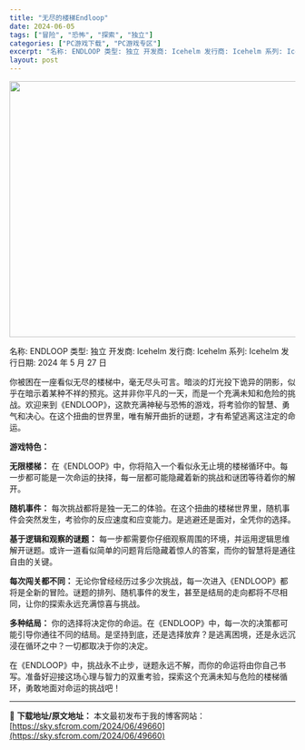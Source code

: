 ```yaml
---
title: "无尽的楼梯Endloop"
date: 2024-06-05
tags: ["冒险", "恐怖", "探索", "独立"]
categories: ["PC游戏下载", "PC游戏专区"]
excerpt: "名称: ENDLOOP 类型: 独立 开发商: Icehelm 发行商: Icehelm 系列: Icehelm 发行日期: 2024 年 5 月 27 日 你被困在一座看似无尽的楼梯中，毫无尽头可言。暗淡的灯光投下诡异的阴影，似乎在暗示着某种不祥的预兆。这并非你平凡的一天，而是一个充满未知和危险的&hellip;"
layout: post
---
```


<img class="aligncenter size-full wp-image-49661" src="https://sky.sfcrom.com/wp-content/uploads/2024/06/2024060500324537.webp" alt="" width="800" height="450" />

名称: ENDLOOP
类型: 独立
开发商: Icehelm
发行商: Icehelm
系列: Icehelm
发行日期: 2024 年 5 月 27 日

你被困在一座看似无尽的楼梯中，毫无尽头可言。暗淡的灯光投下诡异的阴影，似乎在暗示着某种不祥的预兆。这并非你平凡的一天，而是一个充满未知和危险的挑战。欢迎来到《ENDLOOP》，这款充满神秘与恐怖的游戏，将考验你的智慧、勇气和决心。在这个扭曲的世界里，唯有解开曲折的谜题，才有希望逃离这注定的命运。

<strong>游戏特色：</strong>

<strong>无限楼梯：</strong> 在《ENDLOOP》中，你将陷入一个看似永无止境的楼梯循环中。每一步都可能是一次命运的抉择，每一层都可能隐藏着新的挑战和谜团等待着你的解开。

<strong>随机事件：</strong> 每次挑战都将是独一无二的体验。在这个扭曲的楼梯世界里，随机事件会突然发生，考验你的反应速度和应变能力。是逃避还是面对，全凭你的选择。

<strong>基于逻辑和观察的谜题：</strong> 每一步都需要你仔细观察周围的环境，并运用逻辑思维解开谜题。或许一道看似简单的问题背后隐藏着惊人的答案，而你的智慧将是通往自由的关键。

<strong>每次闯关都不同：</strong> 无论你曾经经历过多少次挑战，每一次进入《ENDLOOP》都将是全新的冒险。谜题的排列、随机事件的发生，甚至是结局的走向都将不尽相同，让你的探索永远充满惊喜与挑战。

<strong>多种结局：</strong> 你的选择将决定你的命运。在《ENDLOOP》中，每一次的决策都可能引导你通往不同的结局。是坚持到底，还是选择放弃？是逃离困境，还是永远沉浸在循环之中？一切都取决于你的决定。

在《ENDLOOP》中，挑战永不止步，谜题永远不解，而你的命运将由你自己书写。准备好迎接这场心理与智力的双重考验，探索这个充满未知与危险的楼梯循环，勇敢地面对命运的挑战吧！

---
📖 **下载地址/原文地址：** 本文最初发布于我的博客网站：[https://sky.sfcrom.com/2024/06/49660](https://sky.sfcrom.com/2024/06/49660)
